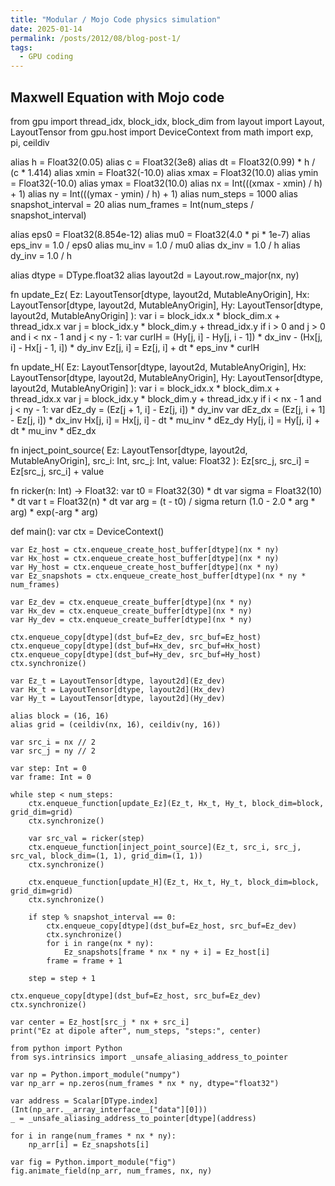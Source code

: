 ```yaml
---
title: "Modular / Mojo Code physics simulation"
date: 2025-01-14
permalink: /posts/2012/08/blog-post-1/
tags:
  - GPU coding
---
```


## Maxwell Equation with Mojo code



from gpu import thread_idx, block_idx, block_dim
from layout import Layout, LayoutTensor
from gpu.host import DeviceContext
from math import exp, pi, ceildiv

alias h = Float32(0.05)
alias c = Float32(3e8)
alias dt = Float32(0.99) * h / (c * 1.414)
alias xmin = Float32(-10.0)
alias xmax = Float32(10.0)
alias ymin = Float32(-10.0)
alias ymax = Float32(10.0)
alias nx = Int(((xmax - xmin) / h) + 1)
alias ny = Int(((ymax - ymin) / h) + 1)
alias num_steps = 1000
alias snapshot_interval = 20
alias num_frames = Int(num_steps / snapshot_interval)

alias eps0 = Float32(8.854e-12)
alias mu0 = Float32(4.0 * pi * 1e-7)
alias eps_inv = 1.0 / eps0
alias mu_inv = 1.0 / mu0
alias dx_inv = 1.0 / h
alias dy_inv = 1.0 / h

alias dtype = DType.float32
alias layout2d = Layout.row_major(nx, ny)

fn update_Ez(
    Ez: LayoutTensor[dtype, layout2d, MutableAnyOrigin],
    Hx: LayoutTensor[dtype, layout2d, MutableAnyOrigin],
    Hy: LayoutTensor[dtype, layout2d, MutableAnyOrigin]
):
    var i = block_idx.x * block_dim.x + thread_idx.x
    var j = block_idx.y * block_dim.y + thread_idx.y
    if i > 0 and j > 0 and i < nx - 1 and j < ny - 1:
        var curlH = (Hy[j, i] - Hy[j, i - 1]) * dx_inv - (Hx[j, i] - Hx[j - 1, i]) * dy_inv
        Ez[j, i] = Ez[j, i] + dt * eps_inv * curlH

fn update_H(
    Ez: LayoutTensor[dtype, layout2d, MutableAnyOrigin],
    Hx: LayoutTensor[dtype, layout2d, MutableAnyOrigin],
    Hy: LayoutTensor[dtype, layout2d, MutableAnyOrigin]
):
    var i = block_idx.x * block_dim.x + thread_idx.x
    var j = block_idx.y * block_dim.y + thread_idx.y
    if i < nx - 1 and j < ny - 1:
        var dEz_dy = (Ez[j + 1, i] - Ez[j, i]) * dy_inv
        var dEz_dx = (Ez[j, i + 1] - Ez[j, i]) * dx_inv
        Hx[j, i] = Hx[j, i] - dt * mu_inv * dEz_dy
        Hy[j, i] = Hy[j, i] + dt * mu_inv * dEz_dx

fn inject_point_source(
    Ez: LayoutTensor[dtype, layout2d, MutableAnyOrigin],
    src_i: Int, src_j: Int, value: Float32
):
    Ez[src_j, src_i] = Ez[src_j, src_i] + value

fn ricker(n: Int) -> Float32:
    var t0 = Float32(30) * dt
    var sigma = Float32(10) * dt
    var t = Float32(n) * dt
    var arg = (t - t0) / sigma
    return (1.0 - 2.0 * arg * arg) * exp(-arg * arg)

def main():
    var ctx = DeviceContext()

    var Ez_host = ctx.enqueue_create_host_buffer[dtype](nx * ny)
    var Hx_host = ctx.enqueue_create_host_buffer[dtype](nx * ny)
    var Hy_host = ctx.enqueue_create_host_buffer[dtype](nx * ny)
    var Ez_snapshots = ctx.enqueue_create_host_buffer[dtype](nx * ny * num_frames)

    var Ez_dev = ctx.enqueue_create_buffer[dtype](nx * ny)
    var Hx_dev = ctx.enqueue_create_buffer[dtype](nx * ny)
    var Hy_dev = ctx.enqueue_create_buffer[dtype](nx * ny)

    ctx.enqueue_copy[dtype](dst_buf=Ez_dev, src_buf=Ez_host)
    ctx.enqueue_copy[dtype](dst_buf=Hx_dev, src_buf=Hx_host)
    ctx.enqueue_copy[dtype](dst_buf=Hy_dev, src_buf=Hy_host)
    ctx.synchronize()

    var Ez_t = LayoutTensor[dtype, layout2d](Ez_dev)
    var Hx_t = LayoutTensor[dtype, layout2d](Hx_dev)
    var Hy_t = LayoutTensor[dtype, layout2d](Hy_dev)

    alias block = (16, 16)
    alias grid = (ceildiv(nx, 16), ceildiv(ny, 16))

    var src_i = nx // 2
    var src_j = ny // 2

    var step: Int = 0
    var frame: Int = 0

    while step < num_steps:
        ctx.enqueue_function[update_Ez](Ez_t, Hx_t, Hy_t, block_dim=block, grid_dim=grid)
        ctx.synchronize()

        var src_val = ricker(step)
        ctx.enqueue_function[inject_point_source](Ez_t, src_i, src_j, src_val, block_dim=(1, 1), grid_dim=(1, 1))
        ctx.synchronize()

        ctx.enqueue_function[update_H](Ez_t, Hx_t, Hy_t, block_dim=block, grid_dim=grid)
        ctx.synchronize()

        if step % snapshot_interval == 0:
            ctx.enqueue_copy[dtype](dst_buf=Ez_host, src_buf=Ez_dev)
            ctx.synchronize()
            for i in range(nx * ny):
                Ez_snapshots[frame * nx * ny + i] = Ez_host[i]
            frame = frame + 1

        step = step + 1

    ctx.enqueue_copy[dtype](dst_buf=Ez_host, src_buf=Ez_dev)
    ctx.synchronize()

    var center = Ez_host[src_j * nx + src_i]
    print("Ez at dipole after", num_steps, "steps:", center)

    from python import Python
    from sys.intrinsics import _unsafe_aliasing_address_to_pointer

    var np = Python.import_module("numpy")
    var np_arr = np.zeros(num_frames * nx * ny, dtype="float32")

    var address = Scalar[DType.index](Int(np_arr.__array_interface__["data"][0]))
    _ = _unsafe_aliasing_address_to_pointer[dtype](address)

    for i in range(num_frames * nx * ny):
        np_arr[i] = Ez_snapshots[i]

    var fig = Python.import_module("fig")
    fig.animate_field(np_arr, num_frames, nx, ny)

